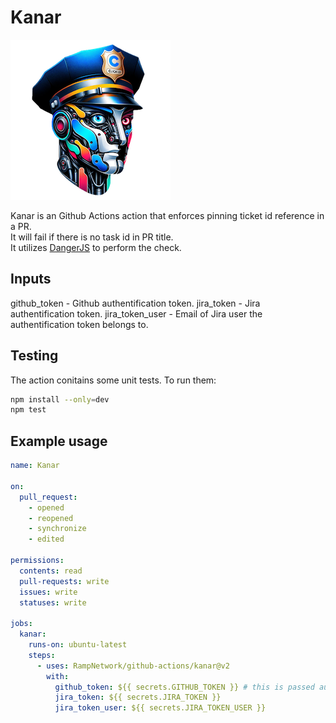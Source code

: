 # Kanar
![Kanar logo](kanar.png)


Kanar is an Github Actions action that enforces pinning ticket id reference in a PR.\
It will fail if there is no task id in PR title.\
It utilizes [DangerJS](https://danger.systems/js/) to perform the check.

## Inputs
github_token - Github authentification token.
jira_token - Jira authentification token.
jira_token_user - Email of Jira user the authentification token belongs to.

## Testing
The action conitains some unit tests. To run them:
```bash
npm install --only=dev
npm test
```

## Example usage
```yaml
name: Kanar

on:
  pull_request:
    - opened
    - reopened
    - synchronize
    - edited

permissions:
  contents: read
  pull-requests: write
  issues: write
  statuses: write

jobs:
  kanar:
    runs-on: ubuntu-latest
    steps:
      - uses: RampNetwork/github-actions/kanar@v2
        with:
          github_token: ${{ secrets.GITHUB_TOKEN }} # this is passed automatically https://docs.github.com/en/actions/security-guides/automatic-token-authentication
          jira_token: ${{ secrets.JIRA_TOKEN }}
          jira_token_user: ${{ secrets.JIRA_TOKEN_USER }}
```
